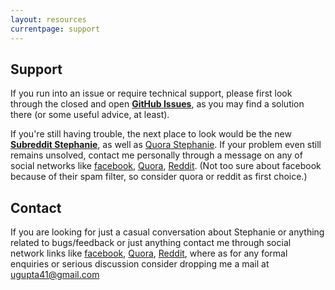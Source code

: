 ```yaml
---
layout: resources
currentpage: support
---
```


## Support

If you run into an issue or require technical support, please first look through the closed and open **[GitHub Issues](https://github.com/stephanie/stephanie/issues)**, as you may find a solution there (or some useful advice, at least).

If you're still having trouble, the next place to look would be the new **[Subreddit Stephanie](https://www.reddit.com/r/StephanieAssistant)**, as well as [Quora Stephanie](https://www.quora.com/topic/Stephanie-Virtual-Assistant). If your problem even still remains unsolved, contact me personally through a message on any of social networks like [facebook](https://www.facebook.com/Drazier), [Quora](https://www.quora.com/profile/Ujjwal-Gupta-31), [Reddit](http://github.com/slapbot). (Not too sure about facebook because of their spam filter, so consider quora or reddit as first choice.)

## Contact

If you are looking for just a casual conversation about Stephanie or anything related to bugs/feedback or just anything contact me through social network links like [facebook](https://www.facebook.com/Drazier), [Quora](https://www.quora.com/profile/Ujjwal-Gupta-31), [Reddit](http://github.com/slapbot), where as for any formal enquiries or serious discussion consider dropping me a mail at ugupta41@gmail.com
